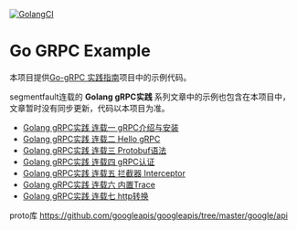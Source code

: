 [![GolangCI](https://golangci.com/badges/github.com/jegoo/go-grpc-practice-guide.svg)](https://golangci.com)

# Go GRPC Example

本项目提供[Go-gRPC 实践指南](https://github.com/jergoo/go-grpc-practice-guide)项目中的示例代码。

segmentfault连载的 **Golang gRPC实践** 系列文章中的示例也包含在本项目中，文章暂时没有同步更新，代码以本项目为准。

* [Golang gRPC实践 连载一 gRPC介绍与安装](https://segmentfault.com/a/1190000007880647)
* [Golang gRPC实践 连载二 Hello gRPC](https://segmentfault.com/a/1190000007909829)
* [Golang gRPC实践 连载三 Protobuf语法](https://segmentfault.com/a/1190000007917576)
* [Golang gRPC实践 连载四 gRPC认证](https://segmentfault.com/a/1190000007933303)
* [Golang gRPC实践 连载五 拦截器 Interceptor](https://segmentfault.com/a/1190000007997759)
* [Golang gRPC实践 连载六 内置Trace](https://segmentfault.com/a/1190000008087436)  
* [Golang gRPC实践 连载七 http转换](https://segmentfault.com/a/1190000008106582)


proto库
https://github.com/googleapis/googleapis/tree/master/google/api